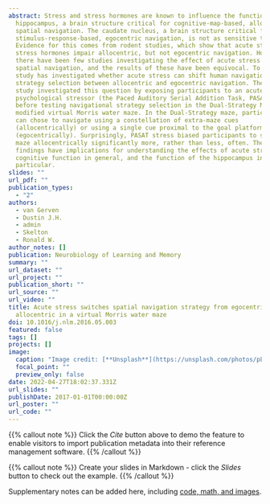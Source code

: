 ```yaml
---
abstract: Stress and stress hormones are known to influence the function of the
  hippocampus, a brain structure critical for cognitive-map-based, allocentric
  spatial navigation. The caudate nucleus, a brain structure critical for
  stimulus-response-based, egocentric navigation, is not as sensitive to stress.
  Evidence for this comes from rodent studies, which show that acute stress or
  stress hormones impair allocentric, but not egocentric navigation. However,
  there have been few studies investigating the effect of acute stress on human
  spatial navigation, and the results of these have been equivocal. To date, no
  study has investigated whether acute stress can shift human navigational
  strategy selection between allocentric and egocentric navigation. The present
  study investigated this question by exposing participants to an acute
  psychological stressor (the Paced Auditory Serial Addition Task, PASAT),
  before testing navigational strategy selection in the Dual-Strategy Maze, a
  modified virtual Morris water maze. In the Dual-Strategy maze, participants
  can chose to navigate using a constellation of extra-maze cues
  (allocentrically) or using a single cue proximal to the goal platform
  (egocentrically). Surprisingly, PASAT stress biased participants to solve the
  maze allocentrically significantly more, rather than less, often. These
  findings have implications for understanding the effects of acute stress on
  cognitive function in general, and the function of the hippocampus in
  particular.
slides: ""
url_pdf: ""
publication_types:
  - "2"
authors:
  - van Gerven
  - Dustin J.H.
  - admin
  - Skelton
  - Ronald W.
author_notes: []
publication: Neurobiology of Learning and Memory
summary: ""
url_dataset: ""
url_project: ""
publication_short: ""
url_source: ""
url_video: ""
title: Acute stress switches spatial navigation strategy from egocentric to
  allocentric in a virtual Morris water maze
doi: 10.1016/j.nlm.2016.05.003
featured: false
tags: []
projects: []
image:
  caption: "Image credit: [**Unsplash**](https://unsplash.com/photos/pLCdAaMFLTE)"
  focal_point: ""
  preview_only: false
date: 2022-04-27T18:02:37.331Z
url_slides: ""
publishDate: 2017-01-01T00:00:00Z
url_poster: ""
url_code: ""
---
```


{{% callout note %}}
Click the *Cite* button above to demo the feature to enable visitors to import publication metadata into their reference management software.
{{% /callout %}}

{{% callout note %}}
Create your slides in Markdown - click the *Slides* button to check out the example.
{{% /callout %}}

Supplementary notes can be added here, including [code, math, and images](https://wowchemy.com/docs/writing-markdown-latex/).
